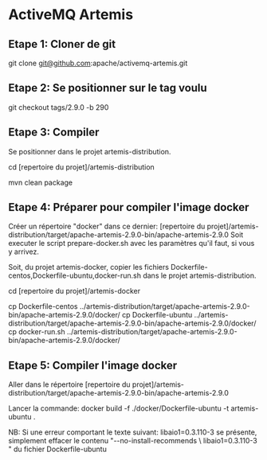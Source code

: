 # ActiveMQ Artemis

## Etape 1: Cloner de git

git clone git@github.com:apache/activemq-artemis.git

## Etape 2: Se positionner sur le tag voulu

git checkout tags/2.9.0 -b 290

## Etape 3: Compiler

Se positionner dans le projet artemis-distribution.

cd [repertoire du projet]/artemis-distribution

mvn clean package

## Etape 4: Préparer pour compiler l'image docker

Créer un répertoire "docker" dans ce dernier: [repertoire du projet]/artemis-distribution/target/apache-artemis-2.9.0-bin/apache-artemis-2.9.0
Soit executer le script prepare-docker.sh avec les paramètres qu'il faut, si vous y arrivez.

Soit, du projet artemis-docker, copier les fichiers Dockerfile-centos,Dockerfile-ubuntu,docker-run.sh dans le projet artemis-distribution.

cd [repertoire du projet]/artemis-docker

cp Dockerfile-centos ../artemis-distribution/target/apache-artemis-2.9.0-bin/apache-artemis-2.9.0/docker/
cp Dockerfile-ubuntu ../artemis-distribution/target/apache-artemis-2.9.0-bin/apache-artemis-2.9.0/docker/
cp docker-run.sh ../artemis-distribution/target/apache-artemis-2.9.0-bin/apache-artemis-2.9.0/docker/

## Etape 5: Compiler l'image docker

Aller dans le répertoire [repertoire du projet]/artemis-distribution/target/apache-artemis-2.9.0-bin/apache-artemis-2.9.0

Lancer la commande: docker build -f ./docker/Dockerfile-ubuntu -t artemis-ubuntu .

NB: Si une erreur comportant le texte suivant: libaio1=0.3.110-3 se présente, simplement effacer le contenu "--no-install-recommends \ libaio1=0.3.110-3 " du fichier Dockerfile-ubuntu